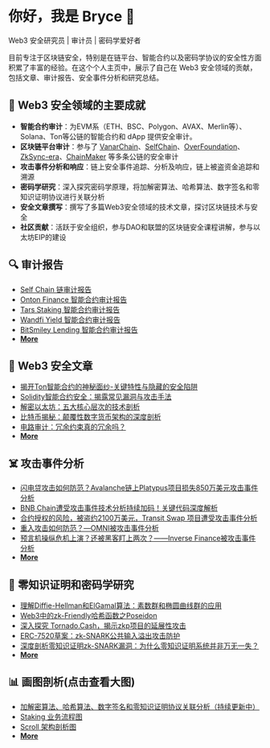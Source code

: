 # 你好，我是 Bryce 👋

Web3 安全研究员 | 审计员 | 密码学爱好者

目前专注于区块链安全，特别是在链平台、智能合约以及密码学协议的安全性方面积累了丰富的经验。在这个个人主页中，展示了自己在 Web3 安全领域的贡献，包括文章、审计报告、安全事件分析和研究总结。

## 🌟 Web3 安全领域的主要成就

- **智能合约审计**：为EVM系（ETH、BSC、Polygon、AVAX、Merlin等）、Solana、Ton等公链的智能合约和 dApp 提供安全审计。
- **区块链平台审计**：参与了 [VanarChain](https://vanarchain.com/en/)、[SelfChain](https://selfchain.xyz/)、[OverFoundation](https://over.network/)、[ZkSync-era](https://zksync.io/)、[ChainMaker](https://chainmaker.org.cn/) 等多条公链的安全审计
- **攻击事件分析和响应**：链上安全事件追踪、分析及响应，链上被盗资金追踪和溯源
- **密码学研究**：深入探究密码学原理，将加解密算法、哈希算法、数字签名和零知识证明协议进行关联分析
- **安全文章撰写**：撰写了多篇Web3安全领域的技术文章，探讨区块链技术与安全
- **社区贡献**：活跃于安全组织，参与DAO和联盟的区块链安全课程讲解，参与以太坊EIP的建设

## 🔍 审计报告

- [Self Chain 链审计报告](https://beosin.com/audits/Self-Chain_202404191527.pdf)
- [Onton Finance 智能合约审计报告](https://beosin.com/audits/Onton%20Finance_202409121334.pdf)
- [Tars Staking 智能合约审计报告](https://beosin.com/audits/Tars-Staking_202406171546.pdf)
- [Wandfi Yield 智能合约审计报告](https://beosin.com/audits/wandfi_202403081621.pdf)
- [BitSmiley Lending 智能合约审计报告](https://beosin.com/audits/BitSmiley_202403131010.pdf)
- [**More**](https://brycewai.github.io/report/#audit-report)

## 📝 Web3 安全文章

- [揭开Ton智能合约的神秘面纱-关键特性与隐藏的安全陷阱](https://brycewai.github.io/2024/09/11/%E6%8F%AD%E5%BC%80Ton%E6%99%BA%E8%83%BD%E5%90%88%E7%BA%A6%E7%9A%84%E7%A5%9E%E7%A7%98%E9%9D%A2%E7%BA%B1-%E5%85%B3%E9%94%AE%E7%89%B9%E6%80%A7%E4%B8%8E%E9%9A%90%E8%97%8F%E7%9A%84%E5%AE%89%E5%85%A8%E9%99%B7%E9%98%B1/)
- [Solidity智能合约安全：揭露常见漏洞与攻击手法](https://brycewai.github.io/2022/12/01/Solidity%E6%99%BA%E8%83%BD%E5%90%88%E7%BA%A6%E5%AE%89%E5%85%A8-%E6%8F%AD%E9%9C%B2%E5%B8%B8%E8%A7%81%E6%BC%8F%E6%B4%9E%E4%B8%8E%E6%94%BB%E5%87%BB%E6%89%8B%E6%B3%95/)
- [解密以太坊：五大核心层次的技术剖析](https://brycewai.github.io/2022/07/23/%E8%A7%A3%E5%AF%86%E4%BB%A5%E5%A4%AA%E5%9D%8A-%E4%BA%94%E5%A4%A7%E6%A0%B8%E5%BF%83%E5%B1%82%E6%AC%A1%E7%9A%84%E6%8A%80%E6%9C%AF%E5%89%96%E6%9E%90/)
- [比特币揭秘：颠覆性数字货币架构的深度剖析](https://brycewai.github.io/2022/07/02/%E6%AF%94%E7%89%B9%E5%B8%81%E6%8F%AD%E7%A7%98-%E9%A2%A0%E8%A6%86%E6%80%A7%E6%95%B0%E5%AD%97%E8%B4%A7%E5%B8%81%E6%9E%B6%E6%9E%84%E7%9A%84%E6%B7%B1%E5%BA%A6%E5%89%96%E6%9E%90/)
- [电路审计：冗余约束真的冗余吗？](https://mp.weixin.qq.com/s/fCooq4z2C81b5gQL2wQT4g)
- [**More**](https://brycewai.github.io/)

## ☠️ 攻击事件分析

- [闪电贷攻击如何防范？Avalanche链上Platypus项目损失850万美元攻击事件分析](https://mp.weixin.qq.com/s/HQh4g_-ZfkwJCBGyiDFypA)
- [BNB Chain遭受攻击事件技术分析持续加码！关键代码深度解析](https://mp.weixin.qq.com/s/5jdQFM-BOzX9x_TEFx1wLA)
- [合约授权的风险，被盗约2100万美元，Transit Swap 项目遭受攻击事件分析](https://mp.weixin.qq.com/s/97ouUSkeIpY_71Cf3GqZpw)
- [重入攻击如何防范？—OMNI被攻击事件分析](https://mp.weixin.qq.com/s/g9xXWwTHyZBYktiCHJCY8A)
- [预言机操纵危机上演？还被黑客盯上两次？——Inverse Finance被攻击事件分析](https://mp.weixin.qq.com/s/WhYyuep98c3x0WwkqFchyw)
- [**More**](https://mp.weixin.qq.com/mp/appmsgalbum?__biz=Mzg2NTg2MzE5NA==&action=getalbum&album_id=2709507207360397313&scene=173&subscene=&sessionid=svr_6f9c24b7035&enterid=1726276875&from_msgid=2247485033&from_itemidx=1&count=3&nolastread=1#wechat_redirect)

## 🔐 零知识证明和密码学研究

- [理解Diffie-Hellman和ElGamal算法：素数群和椭圆曲线群的应用](https://brycewai.github.io/2024/03/21/%E7%90%86%E8%A7%A3Diffie-Hellman%E5%92%8CElGamal%E7%AE%97%E6%B3%95-%E7%B4%A0%E6%95%B0%E7%BE%A4%E5%92%8C%E6%A4%AD%E5%9C%86%E6%9B%B2%E7%BA%BF%E7%BE%A4%E7%9A%84%E5%BA%94%E7%94%A8/)
- [Web3中的zk-Friendly哈希函数之Poseidon](https://brycewai.github.io/2024/03/17/Web3%E4%B8%AD%E7%9A%84zk-Friendly%E5%93%88%E5%B8%8C%E5%87%BD%E6%95%B0%E4%B9%8BPoseidon/)
- [深入探究 Tornado.Cash，揭示zkp项目的延展性攻击](https://mp.weixin.qq.com/s/-f5sF4U66iIZVVwig8JOgA)
- [ERC-7520草案：zk-SNARK公共输入溢出攻击防护](https://mp.weixin.qq.com/s/Iq3avRV7z05-ku4XMZZGSg)
- [深度剖析零知识证明zk-SNARK漏洞：为什么零知识证明系统并非万无一失？](https://mp.weixin.qq.com/s/uBydpXnHLSROQokHr01S3g)
- [**More**](https://brycewai.github.io/)

## 📊 画图剖析(点击查看大图)

- [加解密算法、哈希算法、数字签名和零知识证明协议关联分析（持续更新中）](./img/crypto.png)
- [Staking 业务流程图](./img/staking.png)
- [Scroll 架构剖析图](./img/Scroll.png)
- [**More**](https://brycewai.github.io/diagram/)
